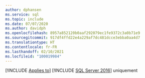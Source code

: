 ```yaml
---
author: dphansen
ms.service: sql
ms.topic: include
ms.date: 07/07/2020
ms.author: davidph
ms.openlocfilehash: 8957a852120b0aaf292079ec1fe9372c3a0b71e9
ms.sourcegitcommit: 917df4ffd22e4a229af7dc481dcce3ebba0aa4d7
ms.translationtype: HT
ms.contentlocale: fr-FR
ms.lasthandoff: 02/10/2021
ms.locfileid: "100019984"
---
```

[!INCLUDE [Applies to](../../includes/applies-md.md)] [!INCLUDE [SQL Server 2016](_ss2016.md)] uniquement